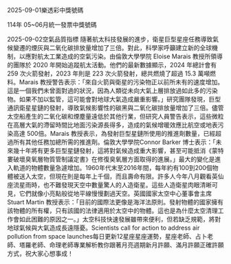 
2025-09-01樂透彩中獎號碼

                                
114年 05~06月統一發票中獎號碼
                             
2025-09-02空氣品質指標
                              隨著航太科技發展的進步，衛星巨型星座任務導致氣候變遷的煙灰與二氧化碳排放量增加了三倍。對此，科學家呼籲建立新的全球機制，以應對航太工業造成的空氣污染。由倫敦大學學院 Eloise Marais 教授所領導的團隊於 2020 年開始追蹤航太活動。他們的最新數據顯示，2024 年總計會有 259 次火箭發射，2023 年則是 223 次火箭發射，總共燃燒了超過 15.3 萬噸燃料。Marais 教授警告表示：「來自火箭與衛星的污染物正以前所未有的速度增加。這是一個我們未曾面對過的狀況，因為人類從未向大氣上層排放過如此多的污染物。如果不加以監管，這可能會對地球大氣造成嚴重影響。」研究團隊發現，巨型通訊衛星星鏈的發射，導致氣候影響性的碳黑與二氧化碳排放量增加了三倍。儘管太空船產生的二氧化碳和煙塵量遠低於其他行業，但研究人員警告表示，這些微粒在高層大氣的滯留時間比地面污染源長得多，造成的氣候增暖效應比航空或地表污染高達 500倍。Marais 教授表示，為發射巨型星鏈所使用的推進劑數量，已經超過所有其他任務加總所需的推進劑。倫敦大學學院Connor Barker 博士表示：「未來幾十年將有更多巨型星鏈發射，這將對氣候造成重大影響，甚至可能抵消《蒙特婁破壞臭氧層物質管制議定書》在修復臭氧層方面取得的進展。」最大的變化是進入軌道的物體數量急遽增加。1960年代末至2016年間，每年約有100到200個物體被送入太空，但現在則是每年上千個，而且壽命有限。許多人今年八月觀看英仙座流星雨時，也不難發現天空中數量驚人的人造衛星。這些人造衛星肉眼清晰可見，它們就像小亮點般從地平線慢慢劃過天空。英國國家太空中心董事會主席 Stuart Martin 教授表示：「目前的國際法更像是海洋法原則。發射物體的國家擁有該物體的所有權，只有該國的法律適用於太空中的物體。這也是為什麼太空清理工作會如此困難的原因之一。」太空科技快速發展雖帶來便利，但若缺乏規範，將對地球氣候與大氣造成長遠隱憂。Scientists call for action to address air pollution from space launches每日更新12星座星座運勢，星座老師、占卜老師、塔羅老師、命理老師專業解析教你跟著月亮週期新月許願、滿月許願正確許願方式，祝大家心想事成！